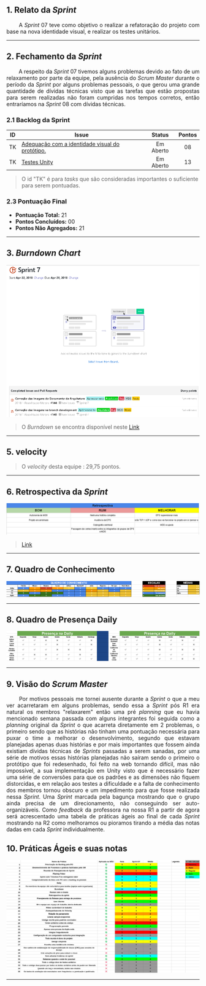 ## 1. Relato da _Sprint_

<p align="justify">&emsp;&emsp; A <i>Sprint</i> 07 teve como objetivo o realizar a refatoração do projeto com base na nova identidade visual, e realizar os testes unitários. </p>

---

## 2. Fechamento da _Sprint_
<p align="justify">&emsp;&emsp; A respeito da <i>Sprint</i> 07 tivemos alguns problemas devido ao fato de um relaxamento por parte da equipe, pela ausência do <i>Scrum Master</i> durante o período da <i>Sprint</i> por alguns problemas pessoais, o que gerou uma grande quantidade de dívidas técnicas visto que as tarefas que estão propostas para serem realizadas não foram cumpridas nos tempos corretos, então entraríamos na <i>Sprint</i> 08 com dívidas técnicas. </p>

### 2.1 Backlog da Sprint

| ID | Issue | Status | Pontos |
|:--:| ------- | :----: | :----: |
| TK | [Adequação com a identidade visual do protótipo.](https://github.com/fga-gpp-mds/2018.1-Reabilitacao-Motora/issues/149) | Em Aberto | 08 |
| TK | [Testes Unity](https://github.com/fga-gpp-mds/2018.1-Reabilitacao-Motora/issues/148) | Em Aberto | 13 |

> O id "TK" é para *tasks* que são consideradas importantes o suficiente para serem pontuadas.

### 2.3 Pontuação Final

* **Pontuação Total:** 21
* **Pontos Concluídos:** 00
* **Pontos Não Agregados:** 21

---

## 3. _Burndown Chart_

![](https://raw.githubusercontent.com/RomeuCarvalhoAntunes/2018.1-Reabilitacao-Motora/master/docs/imagens/Burndown/Sprint_07.png)

> O _Burndown_ se encontra disponível neste [Link](https://github.com/fga-gpp-mds/2018.1-Reabilitacao-Motora/issues#reports?report=burndown&milestoneId=3179769)

---

## 5. velocity

> O _velocity_ desta equipe  : 29,75 pontos.

---


## 6. Retrospectiva da _Sprint_

![](https://raw.githubusercontent.com/RomeuCarvalhoAntunes/2018.1-Reabilitacao-Motora/master/docs/imagens/Retrospectiva/Retrospectiva_Sprint07.png)

 >[Link](https://raw.githubusercontent.com/RomeuCarvalhoAntunes/2018.1-Reabilitacao-Motora/master/docs/imagens/Retrospectiva/Retrospectiva_Sprint07.png)

---


## 7. Quadro de Conhecimento

![](https://raw.githubusercontent.com/RomeuCarvalhoAntunes/2018.1-Reabilitacao-Motora/master/docs/imagens/Quadro%20de%20Conhecimento/Quadro_Conhecimento_07.png)

---

## 8. Quadro de Presença Daily

![](https://raw.githubusercontent.com/RomeuCarvalhoAntunes/2018.1-Reabilitacao-Motora/master/docs/imagens/Daily/Sprint07.png)

---

## 9. Visão do _Scrum Master_
<p align="justify">&emsp;&emsp; Por motivos pessoais me tornei ausente durante a <i>Sprint</i> o que a meu ver acarretaram em alguns problemas, sendo essa a <i>Sprint</i> pós R1 era natural os membros "relaxarem" então uma pré <i>planning</i> que eu havia mencionado semana passada com alguns integrantes foi seguida como a <i>planning</i> original da <i>Sprint</i> o que acarreta diretamente em 2 problemas, o primeiro sendo que as histórias não tinham uma pontuação necessária para puxar o time a melhorar o desenvolvimento, segundo que estavam planejadas apenas duas histórias e por mais importantes que fossem ainda existiam dívidas técnicas de <i>Sprints</i> passadas a serem sanadas, por uma série de motivos essas histórias planejadas não saíram sendo o primeiro o protótipo que foi redesenhado, foi feito na web tornando difícil, mas não impossível, a sua implementação em Unity visto que é necessário fazer uma série de conversões para que os padrões e as dimensões não fiquem distorcidas, e em relação aos testes a dificuldade e a falta de conhecimento dos membros tornou obscuro e um impedimento para que fosse realizada nessa <i>Sprint</i>. Uma <i>Sprint</i> marcada pela bagunça mostrando que o grupo ainda precisa de um direcionamento, não conseguindo ser auto-organizáveis. Como <i>feedback</i> da professora na nossa R1 a partir de agora será acrescentado uma tabela de práticas ágeis ao final de cada <i>Sprint</i> mostrando na R2 como melhoramos ou pioramos tirando a média das notas dadas em cada <i>Sprint</i> individualmente.  </p>

## 10. Práticas Ágeis e suas notas

![](https://raw.githubusercontent.com/RomeuCarvalhoAntunes/2018.1-Reabilitacao-Motora/master/docs/imagens/Quadro%20de%20Praticas%20Ageis/Quadro_de_Praticas_Ageis_Sprint07.png)

---
